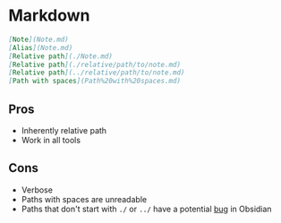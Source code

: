 # Markdown

```markdown
[Note](Note.md)
[Alias](Note.md)
[Relative path](./Note.md)
[Relative path](./relative/path/to/note.md)
[Relative path](../relative/path/to/note.md)
[Path with spaces](Path%20with%20spaces.md)
```

## Pros

- Inherently relative path
- Work in all tools

## Cons

- Verbose
- Paths with spaces are unreadable
- Paths that don't start with `./` or `../` have a potential [bug](https://forum.obsidian.md/t/add-settings-to-control-link-resolution-mode/) in Obsidian
